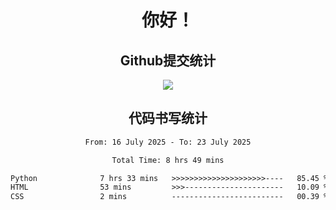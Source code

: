 <div align="center">
<h1>你好！</h1>

<h2>Github提交统计</h2>
<a href="https://github.com/ikun0014">
    <img src="https://github-readme-stats.vercel.app/api?username=ikun0014&include_all_commits=true&count_private=true&locale=cn&show_icons=true&bg_color=0,EC6C6C,FFD479,FFFC79,73FA79,73FDFF,D783FF"/>
  </a>
</div>

<div align="center">
<h2>代码书写统计</h2>
  
<!--START_SECTION:waka-->

```txt
From: 16 July 2025 - To: 23 July 2025

Total Time: 8 hrs 49 mins

Python              7 hrs 33 mins   >>>>>>>>>>>>>>>>>>>>>----   85.45 %
HTML                53 mins         >>>----------------------   10.09 %
CSS                 2 mins          -------------------------   00.39 %
```

<!--END_SECTION:waka-->

</div>

